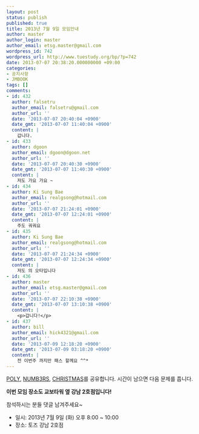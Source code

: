 ```yaml
---
layout: post
status: publish
published: true
title: 2013년 7월 9일 모임안내
author: master
author_login: master
author_email: etsg.master@gmail.com
wordpress_id: 742
wordpress_url: http://www.tuestudy.org/bp/?p=742
date: 2013-07-07 20:38:20.000000000 +09:00
categories:
- 공지사항
- JMBOOK
tags: []
comments:
- id: 432
  author: falsetru
  author_email: falsetru@gmail.com
  author_url: ''
  date: '2013-07-07 20:40:04 +0900'
  date_gmt: '2013-07-07 11:40:04 +0900'
  content: |
    갑니다.
- id: 433
  author: dgoon
  author_email: dgoon@dgoon.net
  author_url: ''
  date: '2013-07-07 20:40:30 +0900'
  date_gmt: '2013-07-07 11:40:30 +0900'
  content: |
    저도 가요 가요 ~
- id: 434
  author: Ki Sung Bae
  author_email: realgsong@hotmail.com
  author_url: ''
  date: '2013-07-07 21:24:01 +0900'
  date_gmt: '2013-07-07 12:24:01 +0900'
  content: |
    주도 궈궈요
- id: 435
  author: Ki Sung Bae
  author_email: realgsong@hotmail.com
  author_url: ''
  date: '2013-07-07 21:24:34 +0900'
  date_gmt: '2013-07-07 12:24:34 +0900'
  content: |
    저도 의 오타입니다
- id: 436
  author: master
  author_email: etsg.master@gmail.com
  author_url: ''
  date: '2013-07-07 22:10:38 +0900'
  date_gmt: '2013-07-07 13:10:38 +0900'
  content: |
    <p>갑니다!</p>
- id: 437
  author: bill
  author_email: hick4321@gmail.com
  author_url: ''
  date: '2013-07-09 12:18:20 +0900'
  date_gmt: '2013-07-09 03:18:20 +0900'
  content: |
    전 이번주 까지만 패스 할께요 ^^*
---
```

<p><a href="http://algospot.com/judge/problem/read/POLY">POLY</a>, <a href="http://algospot.com/judge/problem/read/NUMB3RS">NUMB3RS</a>, <a href="http://algospot.com/judge/problem/read/CHRISTMAS">CHRISTMAS</a>를 공유합니다. 시간이 남으면 다음 문제를 풉니다.</p>

<p><strong>이번 모임 장소도 교보타워 옆 강남 2호점입니다!</strong></p>

<p>참석하시는 분들 댓글 남겨주세요~</p>

<ul>
<li>일시: 2013년 7월 9일 (화) 오후 8:00 ~ 10:00</li>
<li>장소: 토즈 강남 2호점</li>
</ul>
